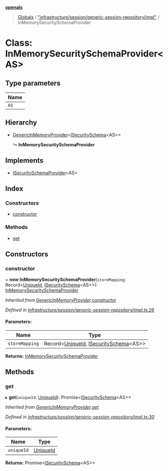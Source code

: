 **[openals](../README.md)**

> [Globals](../globals.md) / ["infrastructure/session/generic-session-repository/impl"](../modules/_infrastructure_session_generic_session_repository_impl_.md) / InMemorySecuritySchemaProvider

# Class: InMemorySecuritySchemaProvider\<AS>

## Type parameters

Name |
------ |
`AS` |

## Hierarchy

* [GenericInMemoryProvider](_infrastructure_session_generic_session_repository_impl_.genericinmemoryprovider.md)\<[ISecuritySchema](../interfaces/_infrastructure_session_generic_session_repository_repo_.isecurityschema.md)\<AS>>

  ↳ **InMemorySecuritySchemaProvider**

## Implements

* [ISecuritySchemaProvider](../interfaces/_infrastructure_session_generic_session_repository_repo_.isecurityschemaprovider.md)\<AS>

## Index

### Constructors

* [constructor](_infrastructure_session_generic_session_repository_impl_.inmemorysecurityschemaprovider.md#constructor)

### Methods

* [get](_infrastructure_session_generic_session_repository_impl_.inmemorysecurityschemaprovider.md#get)

## Constructors

### constructor

\+ **new InMemorySecuritySchemaProvider**(`storeMapping`: Record\<[UniqueId](../modules/_domain_session_.md#uniqueid), [ISecuritySchema](../interfaces/_infrastructure_session_generic_session_repository_repo_.isecurityschema.md)\<AS>>): [InMemorySecuritySchemaProvider](_infrastructure_session_generic_session_repository_impl_.inmemorysecurityschemaprovider.md)

*Inherited from [GenericInMemoryProvider](_infrastructure_session_generic_session_repository_impl_.genericinmemoryprovider.md).[constructor](_infrastructure_session_generic_session_repository_impl_.genericinmemoryprovider.md#constructor)*

*Defined in [infrastructure/session/generic-session-repository/impl.ts:26](https://github.com/quixote911/openals/blob/01e958b/src/infrastructure/session/generic-session-repository/impl.ts#L26)*

#### Parameters:

Name | Type |
------ | ------ |
`storeMapping` | Record\<[UniqueId](../modules/_domain_session_.md#uniqueid), [ISecuritySchema](../interfaces/_infrastructure_session_generic_session_repository_repo_.isecurityschema.md)\<AS>> |

**Returns:** [InMemorySecuritySchemaProvider](_infrastructure_session_generic_session_repository_impl_.inmemorysecurityschemaprovider.md)

## Methods

### get

▸ **get**(`uniqueId`: [UniqueId](../modules/_domain_session_.md#uniqueid)): Promise\<[ISecuritySchema](../interfaces/_infrastructure_session_generic_session_repository_repo_.isecurityschema.md)\<AS>>

*Inherited from [GenericInMemoryProvider](_infrastructure_session_generic_session_repository_impl_.genericinmemoryprovider.md).[get](_infrastructure_session_generic_session_repository_impl_.genericinmemoryprovider.md#get)*

*Defined in [infrastructure/session/generic-session-repository/impl.ts:30](https://github.com/quixote911/openals/blob/01e958b/src/infrastructure/session/generic-session-repository/impl.ts#L30)*

#### Parameters:

Name | Type |
------ | ------ |
`uniqueId` | [UniqueId](../modules/_domain_session_.md#uniqueid) |

**Returns:** Promise\<[ISecuritySchema](../interfaces/_infrastructure_session_generic_session_repository_repo_.isecurityschema.md)\<AS>>
